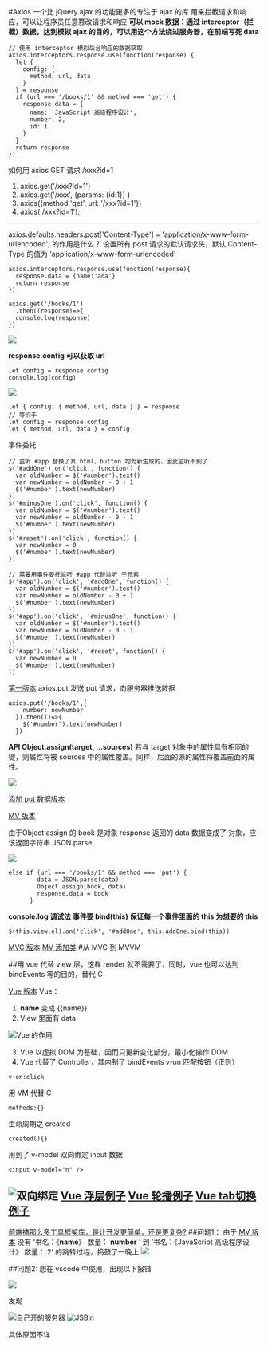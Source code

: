 #Axios
一个比 jQuery.ajax 的功能更多的专注于 ajax 的库
用来拦截请求和响应，可以让程序员任意篡改请求和响应
**可以 mock 数据：通过 interceptor（拦截）数据，达到模拟 ajax 的目的，可以用这个方法绕过服务器，在前端写死 data**
```
// 使用 interceptor 模拟后台响应的数据获取
axios.interceptors.response.use(function(response) {
  let {
    config: {
      method, url, data
    }
  } = response
  if (url === '/books/1' && method === 'get') {
    response.data = {
      name: 'JavaScript 高级程序设计',
      number: 2,
      id: 1
    }
  }
  return response
})
```
如何用 axios GET 请求 /xxx?id=1
1. axios.get('/xxx?id=1')
2. axios.get('/xxx', {params: {id:1}} )
3. axios({method:'get', url: '/xxx?id=1'})
4. axios('/xxx?id=1');
---
axios.defaults.headers.post['Content-Type'] = 'application/x-www-form-urlencoded';
的作用是什么？
设置所有 post 请求的默认请求头，默认 Content-Type 的值为 'application/x-www-form-urlencoded'

```
axios.interceptors.response.use(function(response){
  response.data = {name:'ada'}
  return response
})

axios.get('/books/1')
  .then((response)=>{
  console.log(response)
})
```
![](https://upload-images.jianshu.io/upload_images/7094266-f755078d57361378.png?imageMogr2/auto-orient/strip%7CimageView2/2/w/1240)

**response.config 可以获取 url**
```
let config = response.config
console.log(config)
```
![](https://upload-images.jianshu.io/upload_images/7094266-66c7d47e6bd7f6a4.png?imageMogr2/auto-orient/strip%7CimageView2/2/w/1240)

```
let { config: { method, url, data } } = response
// 等价于
let config = response.config
let { method, url, data } = config
```
事件委托
```
// 监听 #app 替换了其 html，button 均为新生成的，因此监听不到了
$('#addOne').on('click', function() {
  var oldNumber = $('#number').text()
  var newNumber = oldNumber - 0 + 1
  $('#number').text(newNumber)
})
$('#minusOne').on('click', function() {
  var oldNumber = $('#number').text()
  var newNumber = oldNumber - 0 - 1
  $('#number').text(newNumber)
})
$('#reset').on('click', function() {
  var newNumber = 0
  $('#number').text(newNumber)
})

// 需要用事件委托监听 #app 代替监听 子元素
$('#app').on('click', '#addOne', function() {
  var oldNumber = $('#number').text()
  var newNumber = oldNumber - 0 + 1
  $('#number').text(newNumber)
})
$('#app').on('click', '#minusOne', function() {
  var oldNumber = $('#number').text()
  var newNumber = oldNumber - 0 - 1
  $('#number').text(newNumber)
})
$('#app').on('click', '#reset', function() {
  var newNumber = 0
  $('#number').text(newNumber)
})
```
[第一版本](http://jsbin.com/wefoquweva/1/edit?html,js,output)
axios.put 发送 put 请求，向服务器推送数据
```
axios.put('/books/1',{
    number: newNumber
  }).then(()=>{
    $('#number').text(newNumber)
  })
```
**API Object.assign(target, ...sources)**
若与 target 对象中的属性具有相同的键，则属性将被 sources 中的属性覆盖。同样，后面的源的属性将覆盖前面的属性。

![](https://upload-images.jianshu.io/upload_images/7094266-8ec311a1abbbdb65.png?imageMogr2/auto-orient/strip%7CimageView2/2/w/1240)

[添加 put 数据版本](http://jsbin.com/huhufizeto/1/edit?html,js,output)

[MV 版本](https://jsbin.com/zuyotexafa/edit?html,js,output)

由于Object.assign 的 book 是对象 response 返回的 data 数据变成了 对象，应该返回字符串 JSON.parse

![](https://upload-images.jianshu.io/upload_images/7094266-a0d6a17d4cd292b8.png?imageMogr2/auto-orient/strip%7CimageView2/2/w/1240)

```
else if (url === '/books/1' && method === 'put') {
        data = JSON.parse(data)
        Object.assign(book, data)
        response.data = book
      }
```
**console.log 调试法
事件要 bind(this) 保证每一个事件里面的 this 为想要的 this**
```
$(this.view.el).on('click', '#addOne', this.addOne.bind(this))
```
[MVC 版本](https://jsbin.com/cemicetiwu/1/edit?js,output)
[MV 添加类](https://jsbin.com/tinovajegu/edit?js,output)
#从 MVC 到 MVVM

##用 vue 代替 view 层，这样 render 就不需要了，同时，vue 也可以达到 bindEvents 等的目的，替代 C

[Vue 版本](https://jsbin.com/xinumebixu/edit?js,output)
Vue：
1. __name__ 变成 {{name}}
2. View 里面有 data

![Vue 的作用](https://upload-images.jianshu.io/upload_images/7094266-57c70274290ece0d.png?imageMogr2/auto-orient/strip%7CimageView2/2/w/1240)

3. Vue 以虚拟 DOM 为基础，因而只更新变化部分，最小化操作 DOM
4. Vue 代替了 Controller，其内制了 bindEvents
v-on 匹配按钮（正则）
```
v-on:click
```
用 VM 代替 C 
```
methods:{}
```
生命周期之 created
```
created(){} 
```
用到了 v-model 双向绑定 input 数据
```
<input v-model="n" />
```
![双向绑定](https://upload-images.jianshu.io/upload_images/7094266-6415f6f141bce2a9.png?imageMogr2/auto-orient/strip%7CimageView2/2/w/1240)
[Vue 浮层例子](https://jsbin.com/dequbeqihe/1/edit?html,js,output)
[Vue 轮播例子](https://jsbin.com/nisiyovehi/1/edit?css,js,output)
[Vue tab切换例子](https://jsbin.com/fedobar/edit?css,js,output)
---
[前端搞那么多工具框架库，是让开发更简单，还是更复杂?](https://www.zhihu.com/question/56213172)
##问题1：
由于 [MV 版本](https://jsbin.com/zuyotexafa/edit?html,js,output) 没有
‘书名：《__name__》 数量： __number__ ’ 到 ’书名：《JavaScript 高级程序设计》 数量： 2’ 的跳转过程，捣鼓了一晚上
![](https://upload-images.jianshu.io/upload_images/7094266-f952635e91b21c8f.png?imageMogr2/auto-orient/strip%7CimageView2/2/w/1240)

##问题2:
想在 vscode 中使用，出现以下报错

![](https://upload-images.jianshu.io/upload_images/7094266-8e6b216f4af88d37.png?imageMogr2/auto-orient/strip%7CimageView2/2/w/1240)

发现

![自己开的服务器](https://upload-images.jianshu.io/upload_images/7094266-954273a59a3bc85c.png?imageMogr2/auto-orient/strip%7CimageView2/2/w/1240)
![JSBin](https://upload-images.jianshu.io/upload_images/7094266-4a3d0ef33dda89e8.png?imageMogr2/auto-orient/strip%7CimageView2/2/w/1240)

具体原因不详
